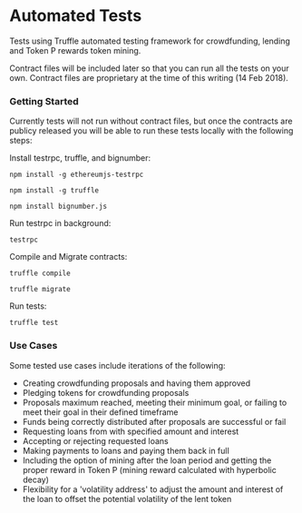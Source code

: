 # Automated Tests

Tests using Truffle automated testing framework for crowdfunding, lending and Token P rewards token mining.

Contract files will be included later so that you can run all the tests on your own. Contract files are proprietary at the time of this writing (14 Feb 2018).

### Getting Started 

Currently tests will not run without contract files, but once the contracts are publicy released you will be able to run these tests locally with the following steps: 


Install testrpc, truffle, and bignumber:

```
npm install -g ethereumjs-testrpc
```

```
npm install -g truffle
```

```
npm install bignumber.js
```


Run testrpc in background:

```
testrpc
```

Compile and Migrate contracts:

```
truffle compile
```

```
truffle migrate
```

Run tests: 

```
truffle test
```



### Use Cases

Some tested use cases include iterations of the following:
 
* Creating crowdfunding proposals and having them approved
* Pledging tokens for crowdfunding proposals
* Proposals maximum reached, meeting their minimum goal, or failing to meet their goal in their defined timeframe
* Funds being correctly distributed after proposals are successful or fail
* Requesting loans from with specified amount and interest
* Accepting or rejecting requested loans
* Making payments to loans and paying them back in full
* Including the option of mining after the loan period and getting the proper reward in Token P (mining reward calculated with hyperbolic decay)
* Flexibility for a 'volatility address' to adjust the amount and interest of the loan to offset the potential volatility of the lent token





